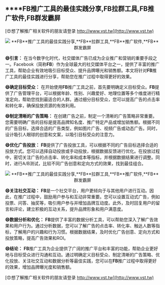 ## ****FB**推广工具的最佳实践分享,**FB**拉群工具,**FB**推广软件,**FB**群发霸屏**

[😍想了解推广相关软件的朋友请登录 http://www.vst.tw](http://www.vst.tw)

 <center><img src="https://vst.tw/MP4/tuiguang/png/7.png" alt="**FB**推广工具的最佳实践分享,**FB**拉群工具,**FB**推广软件,**FB**群发霸屏"></center>

**😄引言：**
在当今数字化时代，社交媒体广告已成为企业推广和营销的重要手段之一。Facebook（简称**FB**）作为全球最大的社交媒体平台之一，提供了丰富的推广工具，帮助企业有效地吸引目标受众、提升品牌曝光和销售额。本文将针对**FB**推广工具的最佳实践进行分享，帮助您在推广过程中取得更好的效果。

**😄确定目标受众：**
在开始使用**FB**推广工具之前，首先要明确定义目标受众。**FB**提供了广告管理平台，可以根据年龄、性别、兴趣爱好、地理位置等多个维度进行精准定向，帮助您找到最适合的人群。通过细分目标受众，您可以提高广告的点击率和转化率，确保投放资源的有效利用。

**😄制定清晰的广告策略：**
在创建广告之前，制定一个清晰的广告策略非常重要。您需要明确广告的目标是提高品牌知名度、推广特定产品或增加销售额。根据不同的广告目标，选择合适的广告类型，例如图片广告、视频广告或动态广告。同时，设计吸引人眼球的创意和文案，以吸引目标受众的注意力。

**😄优化广告投放：**
**FB**提供了广告投放工具，可以根据不同的广告目标选择合适的投放方式。您可以选择自动投放或手动投放，根据数据反馈进行优化。在投放过程中，密切关注广告的点击率、转化率和成本等指标，并根据数据结果进行调整。同时，进行A/B测试，比较不同广告创意和定向方式的效果，找到最佳组合。

 <center><img src="https://vst.tw/MP4/tuiguang/png/5.png" alt="**FB**推广工具的最佳实践分享,**FB**拉群工具,**FB**推广软件,**FB**群发霸屏"></center>

**😄关注社交互动：**
**FB**是一个社交平台，用户更倾向于与其他用户进行互动。因此，在推广过程中，鼓励用户参与和互动非常重要。您可以设置互动式广告，例如投票、问答、抽奖等，吸引用户参与并增加品牌互动度。此外，及时回复用户的留言和评论，建立积极的互动关系，提升品牌形象和用户满意度。

**😄数据分析和优化：**
**FB**提供了丰富的数据分析工具，可以帮助您深入了解广告效果和用户行为。通过分析数据，您可以了解广告的点击率、转化率、触达人数等指标，了解用户的兴趣和行为习惯。根据数据结果，及时优化广告创意、定向方式和投放策略，提高广告效果和ROI。

**😄结论：**
**FB**推广工具为企业提供了广阔的推广平台和丰富的功能，帮助企业更好地与目标受众进行沟通和互动。通过明确定义目标受众、制定清晰的广告策略、优化投放、关注社交互动和数据分析等最佳实践，您可以在**FB**推广过程中取得更好的效果，增加品牌曝光度和销售额。

[😍想了解推广相关软件的朋友请登录 http://www.vst.tw](http://www.vst.tw)




